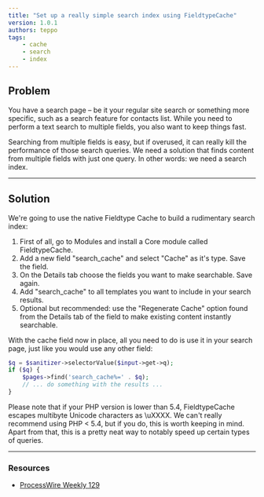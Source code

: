 ```yaml
---
title: "Set up a really simple search index using FieldtypeCache"
version: 1.0.1
authors: teppo
tags:
    - cache
    - search
    - index
---
```


## Problem

You have a search page – be it your regular site search or something more specific, such as a search feature for contacts list. While you need to perform a text search to multiple fields, you also want to keep things fast.

Searching from multiple fields is easy, but if overused, it can really kill the performance of those search queries. We need a solution that finds content from multiple fields with just one query. In other words: we need a search index.

---

## Solution

We're going to use the native Fieldtype Cache to build a rudimentary search index:

1. First of all, go to Modules and install a Core module called FieldtypeCache.
2. Add a new field "search_cache" and select "Cache" as it's type. Save the field.
3. On the Details tab choose the fields you want to make searchable. Save again.
4. Add "search_cache" to all templates you want to include in your search results.
5. Optional but recommended: use the "Regenerate Cache" option found from the Details tab of the field to make existing content instantly searchable.

With the cache field now in place, all you need to do is use it in your search page, just like you would use any other field:

```php
$q = $sanitizer->selectorValue($input->get->q);
if ($q) {
    $pages->find('search_cache%=' . $q);
    // ... do something with the results ...
}
```

Please note that if your PHP version is lower than 5.4, FieldtypeCache escapes multibyte Unicode characters as \uXXXX. We can't really recommend using PHP < 5.4, but if you do, this is worth keeping in mind. Apart from that, this is a pretty neat way to notably speed up certain types of queries.

---

### Resources

-   [ProcessWire Weekly 129](https://weekly.pw/issue/129)
